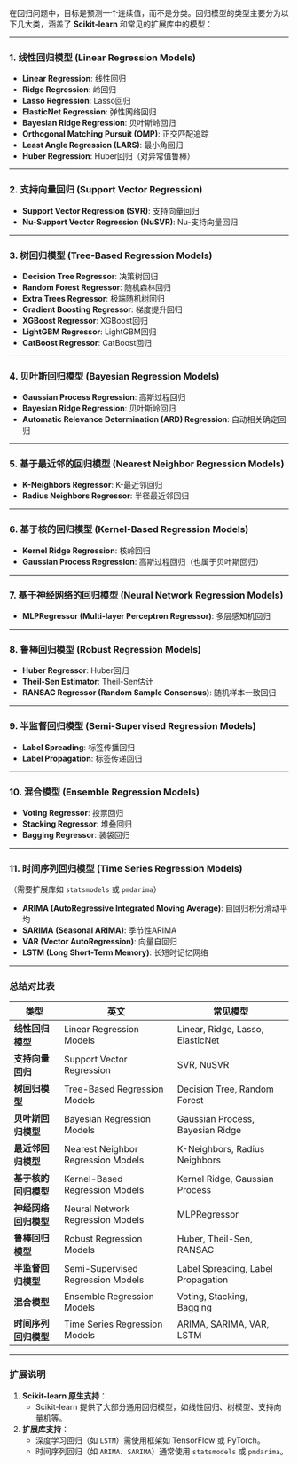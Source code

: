 在回归问题中，目标是预测一个连续值，而不是分类。回归模型的类型主要分为以下几大类，涵盖了 **Scikit-learn** 和常见的扩展库中的模型：

------

### **1. 线性回归模型 (Linear Regression Models)**

- **Linear Regression**: 线性回归
- **Ridge Regression**: 岭回归
- **Lasso Regression**: Lasso回归
- **ElasticNet Regression**: 弹性网络回归
- **Bayesian Ridge Regression**: 贝叶斯岭回归
- **Orthogonal Matching Pursuit (OMP)**: 正交匹配追踪
- **Least Angle Regression (LARS)**: 最小角回归
- **Huber Regression**: Huber回归（对异常值鲁棒）

------

### **2. 支持向量回归 (Support Vector Regression)**

- **Support Vector Regression (SVR)**: 支持向量回归
- **Nu-Support Vector Regression (NuSVR)**: Nu-支持向量回归

------

### **3. 树回归模型 (Tree-Based Regression Models)**

- **Decision Tree Regressor**: 决策树回归
- **Random Forest Regressor**: 随机森林回归
- **Extra Trees Regressor**: 极端随机树回归
- **Gradient Boosting Regressor**: 梯度提升回归
- **XGBoost Regressor**: XGBoost回归
- **LightGBM Regressor**: LightGBM回归
- **CatBoost Regressor**: CatBoost回归

------

### **4. 贝叶斯回归模型 (Bayesian Regression Models)**

- **Gaussian Process Regression**: 高斯过程回归
- **Bayesian Ridge Regression**: 贝叶斯岭回归
- **Automatic Relevance Determination (ARD) Regression**: 自动相关确定回归

------

### **5. 基于最近邻的回归模型 (Nearest Neighbor Regression Models)**

- **K-Neighbors Regressor**: K-最近邻回归
- **Radius Neighbors Regressor**: 半径最近邻回归

------

### **6. 基于核的回归模型 (Kernel-Based Regression Models)**

- **Kernel Ridge Regression**: 核岭回归
- **Gaussian Process Regression**: 高斯过程回归（也属于贝叶斯回归）

------

### **7. 基于神经网络的回归模型 (Neural Network Regression Models)**

- **MLPRegressor (Multi-layer Perceptron Regressor)**: 多层感知机回归

------

### **8. 鲁棒回归模型 (Robust Regression Models)**

- **Huber Regressor**: Huber回归
- **Theil-Sen Estimator**: Theil-Sen估计
- **RANSAC Regressor (Random Sample Consensus)**: 随机样本一致回归

------

### **9. 半监督回归模型 (Semi-Supervised Regression Models)**

- **Label Spreading**: 标签传播回归
- **Label Propagation**: 标签传递回归

------

### **10. 混合模型 (Ensemble Regression Models)**

- **Voting Regressor**: 投票回归
- **Stacking Regressor**: 堆叠回归
- **Bagging Regressor**: 装袋回归

------

### **11. 时间序列回归模型 (Time Series Regression Models)**

（需要扩展库如 `statsmodels` 或 `pmdarima`）

- **ARIMA (AutoRegressive Integrated Moving Average)**: 自回归积分滑动平均
- **SARIMA (Seasonal ARIMA)**: 季节性ARIMA
- **VAR (Vector AutoRegression)**: 向量自回归
- **LSTM (Long Short-Term Memory)**: 长短时记忆网络

------

### **总结对比表**

| **类型**             | **英文**                           | **常见模型**                       |
| -------------------- | ---------------------------------- | ---------------------------------- |
| **线性回归模型**     | Linear Regression Models           | Linear, Ridge, Lasso, ElasticNet   |
| **支持向量回归**     | Support Vector Regression          | SVR, NuSVR                         |
| **树回归模型**       | Tree-Based Regression Models       | Decision Tree, Random Forest       |
| **贝叶斯回归模型**   | Bayesian Regression Models         | Gaussian Process, Bayesian Ridge   |
| **最近邻回归模型**   | Nearest Neighbor Regression Models | K-Neighbors, Radius Neighbors      |
| **基于核的回归模型** | Kernel-Based Regression Models     | Kernel Ridge, Gaussian Process     |
| **神经网络回归模型** | Neural Network Regression Models   | MLPRegressor                       |
| **鲁棒回归模型**     | Robust Regression Models           | Huber, Theil-Sen, RANSAC           |
| **半监督回归模型**   | Semi-Supervised Regression Models  | Label Spreading, Label Propagation |
| **混合模型**         | Ensemble Regression Models         | Voting, Stacking, Bagging          |
| **时间序列回归模型** | Time Series Regression Models      | ARIMA, SARIMA, VAR, LSTM           |

------

### **扩展说明**

1. **Scikit-learn 原生支持**：
   - Scikit-learn 提供了大部分通用回归模型，如线性回归、树模型、支持向量机等。
2. **扩展库支持**：
   - 深度学习回归（如 `LSTM`）需使用框架如 TensorFlow 或 PyTorch。
   - 时间序列回归（如 `ARIMA`、`SARIMA`）通常使用 `statsmodels` 或 `pmdarima`。
